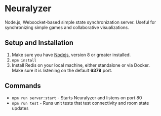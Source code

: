 # Neuralyzer
Node.js, Websocket-based simple state synchronization server. Useful for synchronizing simple games and collaborative visualizations.

## Setup and Installation
1. Make sure you have [Nodejs](https://nodejs.org/en/), version 8 or greater installed.
2. `npm install`
3. Install Redis on your local machine, either standalone or via Docker. Make sure it is listening on the default **6379** port.

## Commands
- `npm run server:start` - Starts Neuralyzer and listens on port 80
- `npm run test` - Runs unit tests that test connectivity and room state updates
